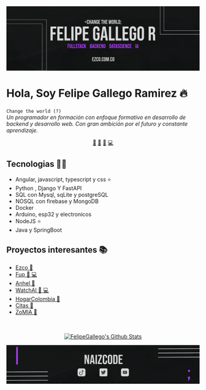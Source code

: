 
<img src="https://github.com/felipegallegoramirez/felipegallegoramirez/blob/main/misc/banner.png">

# Hola, Soy Felipe Gallego Ramirez 🔥
`Change the world (?)`<br><em> Un programador en formación con enfoque formativo en desarrollo de backend y desarrollo web. Con gran ambición por el futuro y constante aprendizaje.</em>


<p align="center">
<a href="https://github.com/felipegallegoramirez/felipegallegoramirez/blob/main/ai.md">🤖</a>
<a href="https://github.com/felipegallegoramirez/felipegallegoramirez/blob/main/frontend.md">👀</a>
<a href="https://github.com/felipegallegoramirez/felipegallegoramirez/blob/main/datascience.md">📙</a>
<a href="https://github.com/felipegallegoramirez/felipegallegoramirez/blob/main/backend.md">💻</a>
</p>


## Tecnologias 👨‍💻
- Angular, javascript, typescript y css ⭐
- Python , Django Y FastAPI
- SQL con Mysql, sqLite y  postgreSQL
- NOSQL con firebase y MongoDB
- Docker
- Arduino, esp32 y electronicos
- NodeJS ⭐
- Java y SpringBoot


## Proyectos interesantes 📚
- [Ezco  👀](https://github.com/felipegallegoramirez/Ezco) 
- [Fup  👀 💻](https://github.com/felipegallegoramirez/FUP) 
- [Anhel  👀](https://github.com/felipegallegoramirez/anhel) 
- [WatchAI  👀 💻](https://github.com/felipegallegoramirez/WatchAI) 
- [HogarColombia  👀](https://github.com/felipegallegoramirez/HogarColombia) 
- [Citas  👀](https://github.com/felipegallegoramirez/citas)
- [ZoMIA  👀](https://github.com/felipegallegoramirez/ZoMIA) 



<br>

<p align="center">
<a href="#user-30538313-pinned-items-reorder-form">
<img align="center" src="https://github-readme-stats-eight-theta.vercel.app/api?username=felipegallegoramirez&show_icons=true&theme=algolia&include_all_commits=true&count_private=true" alt="FelipeGallego's Github Stats"/>
</a>
</p>

<img src="https://github.com/felipegallegoramirez/felipegallegoramirez/blob/main/misc/footer.png">